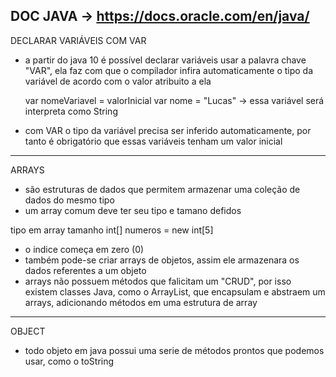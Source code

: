 DOC JAVA -> https://docs.oracle.com/en/java/
------------------------------------------------------------------------------------------------------------------------
DECLARAR VARIÁVEIS COM VAR
 
 - a partir do java 10 é possível declarar variáveis usar a palavra chave "VAR", ela faz com que o compilador infira
    automaticamente o tipo da variável de acordo com o valor atribuito a ela

    var nomeVariavel = valorInicial
    var nome = "Lucas" -> essa variável será interpreta como String

 - com VAR o tipo da variável precisa ser inferido automaticamente, por tanto é obrigatório que essas variáveis tenham
    um valor inicial
------------------------------------------------------------------------------------------------------------------------
 ARRAYS
 
 - são estruturas de dados que permitem armazenar uma coleção de dados do mesmo tipo
 - um array comum deve ter seu tipo e tamano defidos

  tipo em array          tamanho
    int[] numeros = new int[5]

 - o indice começa em zero (0)
 - também pode-se criar arrays de objetos, assim ele armazenara os dados referentes a um objeto
 - arrays não possuem métodos que falicitam um "CRUD", por isso existem classes Java, como o ArrayList, que encapsulam
    e abstraem um arrays, adicionando métodos em uma estrutura de array
------------------------------------------------------------------------------------------------------------------------
OBJECT

- todo objeto em java possui uma serie de métodos prontos que podemos usar, como o toString
